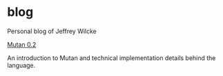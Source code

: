 blog
====

Personal blog of Jeffrey Wilcke

[Mutan 0.2](https://github.com/obscuren/blog/blob/master/Mutan-0.2.md)

An introduction to Mutan and technical implementation details behind the language.
